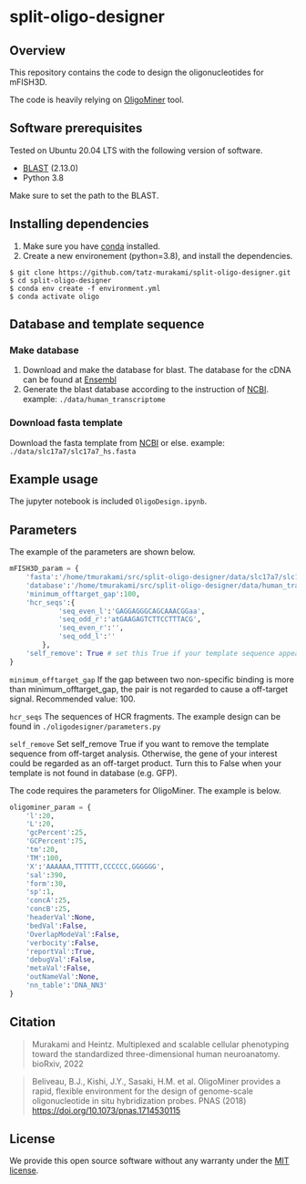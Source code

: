 # split-oligo-designer

## Overview

This repository contains the code to design the oligonucleotides for mFISH3D.

The code is heavily relying on [OligoMiner](http://dx.doi.org/10.1073/pnas.1714530115) tool. 



## Software prerequisites
Tested on Ubuntu 20.04 LTS with the following version of software.

- [BLAST](https://ftp.ncbi.nlm.nih.gov/blast/executables/blast+/LATEST/) (2.13.0)
- Python 3.8

Make sure to set the path to the BLAST.

## Installing dependencies

1. Make sure you have [conda](https://docs.conda.io/en/latest/miniconda.html) installed.
2. Create a new environement (python=3.8), and install the dependencies.

```
$ git clone https://github.com/tatz-murakami/split-oligo-designer.git
$ cd split-oligo-designer
$ conda env create -f environment.yml
$ conda activate oligo
```

## Database and template sequence

### Make database
1. Download and make the database for blast. The database for the cDNA  can be found at [Ensembl](http://www.ensembl.org/info/data/ftp/index.html.)
2. Generate the blast database according to the instruction of [NCBI](https://www.ncbi.nlm.nih.gov/books/NBK569841/). 
	example: `./data/human_transcriptome`
	
### Download fasta template
Download the fasta template from [NCBI](https://www.ncbi.nlm.nih.gov/) or else.
	example: `./data/slc17a7/slc17a7_hs.fasta`

## Example usage
The jupyter notebook is included `OligoDesign.ipynb`.

## Parameters
The example of the parameters are shown below.
```python
mFISH3D_param = {
    'fasta':'/home/tmurakami/src/split-oligo-designer/data/slc17a7/slc17a7_hs.fasta',
    'database':'/home/tmurakami/src/split-oligo-designer/data/human_transcriptome/human_transcriptome_db',
    'minimum_offtarget_gap':100,
    'hcr_seqs':{
            'seq_even_l':'GAGGAGGGCAGCAAACGGaa',
            'seq_odd_r':'atGAAGAGTCTTCCTTTACG',
            'seq_even_r':'',
            'seq_odd_l':''
        },
    'self_remove': True # set this True if your template sequence appears in database.
}
```

`minimum_offtarget_gap`
If the gap between two non-specific binding is more than minimum_offtarget_gap, the pair is not regarded to cause a off-target signal. Recommended value: 100.

`hcr_seqs`
The sequences of HCR fragments. The example design can be found in `./oligodesigner/parameters.py`

`self_remove` 
Set self_remove True if you want to remove the template sequence from
off-target analysis. Otherwise, the gene of your interest could be regarded as an off-target product.
Turn this to False when your template is not found in database (e.g. GFP).



The code requires the parameters for OligoMiner. The example is below.
```python
oligominer_param = {
    'l':20,
    'L':20,
    'gcPercent':25,
    'GCPercent':75,
    'tm':20,
    'TM':100,
    'X':'AAAAAA,TTTTTT,CCCCCC,GGGGGG',
    'sal':390,
    'form':30,
    'sp':1,
    'concA':25,
    'concB':25,
    'headerVal':None,
    'bedVal':False,
    'OverlapModeVal':False,
    'verbocity':False,
    'reportVal':True,
    'debugVal':False,
    'metaVal':False,
    'outNameVal':None,
    'nn_table':'DNA_NN3'
}
```


## Citation

> Murakami and Heintz. Multiplexed and scalable cellular phenotyping toward the standardized three-dimensional human neuroanatomy. bioRxiv, 2022

> Beliveau, B.J., Kishi, J.Y., Sasaki, H.M. et al. OligoMiner provides a rapid, flexible environment for the design of genome-scale oligonucleotide in situ hybridization probes. PNAS (2018) https://doi.org/10.1073/pnas.1714530115
	


## License

We provide this open source software without any warranty under the [MIT license](https://opensource.org/licenses/MIT).
